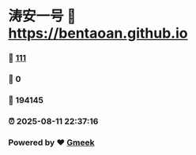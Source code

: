 # 涛安一号 :link: https://bentaoan.github.io 
### :page_facing_up: [111](https://bentaoan.github.io/tag.html) 
### :speech_balloon: 0 
### :hibiscus: 194145 
### :alarm_clock: 2025-08-11 22:37:16 
### Powered by :heart: [Gmeek](https://github.com/Meekdai/Gmeek)
